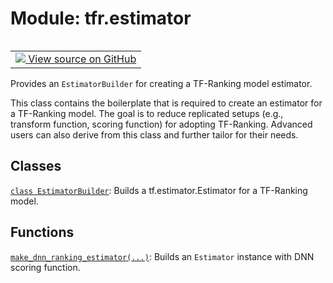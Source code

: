 <div itemscope itemtype="http://developers.google.com/ReferenceObject">
<meta itemprop="name" content="tfr.estimator" />
<meta itemprop="path" content="Stable" />
</div>

# Module: tfr.estimator

<!-- Insert buttons and diff -->

<table class="tfo-notebook-buttons tfo-api" align="left">

<td>
  <a target="_blank" href="https://github.com/tensorflow/ranking/tree/master/tensorflow_ranking/python/estimator.py">
    <img src="https://www.tensorflow.org/images/GitHub-Mark-32px.png" />
    View source on GitHub
  </a>
</td></table>

Provides an `EstimatorBuilder` for creating a TF-Ranking model estimator.

This class contains the boilerplate that is required to create an estimator for
a TF-Ranking model. The goal is to reduce replicated setups (e.g., transform
function, scoring function) for adopting TF-Ranking. Advanced users can also
derive from this class and further tailor for their needs.

## Classes

[`class EstimatorBuilder`](../tfr/estimator/EstimatorBuilder.md): Builds a
tf.estimator.Estimator for a TF-Ranking model.

## Functions

[`make_dnn_ranking_estimator(...)`](../tfr/estimator/make_dnn_ranking_estimator.md):
Builds an `Estimator` instance with DNN scoring function.
